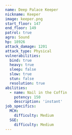 ```yaml
---
name: Deep Palace Keeper
nickname: Keeper
image: keeper.png
start_floor: 147
end_floor: 149
patrol: true
agro: Sound
hp: 18926
attack_damage: 1201
attack_type: Physical
vulnerabilities:
  bind: true
  heavy: true
  sleep: false
  slow: true
  stun: false
  resolution: true
abilities:
  - name: Nail in the Coffin
    potency: 150
    description: 'instant'
job_specifics:
  MCH:
    difficulty: Medium
  SGE:
    difficulty: Medium
---
```

